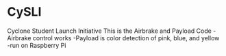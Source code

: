 # CySLI
Cyclone Student Launch Initiative
This is the Airbrake and Payload Code
-Airbrake control works
-Payload is color detection of pink, blue, and yellow
  -run on Raspberry Pi
